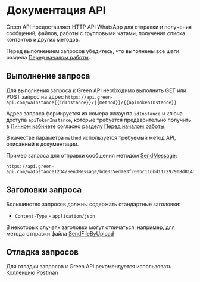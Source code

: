 # Документация API

Green API предоставляет HTTP API WhatsApp для отправки и получения сообщений, файлов, работы с групповыми чатами, получения списка контактов и других методов.

Перед выполнением запросов убедитесь, что выполнены все шаги раздела [Перед началом работы](/before-start).

## Выполнение запроса

Для выполнения запроса к Green API необходимо выполнить GET или POST запрос на адрес `https://api.green-api.com/waInstance{{idInstance}}/{{method}}/{{apiTokenInstance}}`

Адрес запроса формируется из номера аккаунта `idInstance` и ключа доступа `apiTokenInstance`, которые требуется предварительно получить в [Личном кабинете](https://cabinet.green-api.com) согласно разделу [Перед началом работы](/before-start#parameters).

В качестве параметра `method` используется требуемый метод API, описанный в документации.

Пример запроса для отправки сообщения методом [SendMessage](/api/sending/SendMessage):
```
https://api.green-api.com/waInstance1234/SendMessage/bde035edae3fc00bc116bd112297908d8145e5ba8decc5d884
```

## Заголовки запроса
Большинство запросов должны содержать стандартные заголовки:

- `Content-Type` - `application/json`

В некоторых случаях заголовки могут отличаться, например, для метода отправки файла [SendFileByUpload](/api/sending/SendFileByUpload) 

## Отладка запросов

Для отладки запросов к Green API рекомендуется использовать [Коллекцию Postman](/postman-collection)



